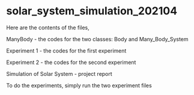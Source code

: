 # solar_system_simulation_202104

Here are the contents of the files,

ManyBody - the codes for the two classes: Body and Many_Body_System

Experiment 1 - the codes for the first experiment

Experiment 2 - the codes for the second experiment

Simulation of Solar System - project report

To do the experiments, simply run the two experiment files
